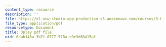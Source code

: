 ```yaml
---
content_type: resource
description: ''
file: https://ol-ocw-studio-app-production.s3.amazonaws.com/courses/9-00sc-introduction-to-psychology-fall-2011/0dab143a3b7f0777578ae9e3d60415af_SXzdOK_J-xE.pdf
file_type: application/pdf
resourcetype: Document
title: 3play pdf file
uid: 0dab143a-3b7f-0777-578a-e9e3d60415af
---
```

